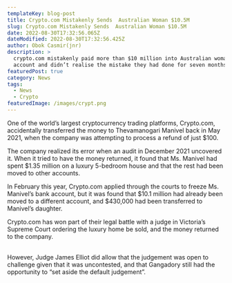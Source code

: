 ```yaml
---
templateKey: blog-post
title: Crypto.com Mistakenly Sends  Australian Woman $10.5M
slug: Crypto.com Mistakenly Sends  Australian Woman $10.5M
date: 2022-08-30T17:32:56.065Z
dateModified: 2022-08-30T17:32:56.425Z
author: Obok Casmir(jnr)
description: >
  crypto.com mistakenly paid more than $10 million into Australian woman’s
  account and didn’t realise the mistake they had done for seven months.
featuredPost: true
category: News
tags:
  - News
  - Crypto
featuredImage: /images/crypt.png
---
```

One of the world’s largest cryptocurrency trading platforms, Crypto.com, accidentally transferred the money to Thevamanogari Manivel back in May 2021, when the company was attempting to process a refund of just $100.

The company realized its error when an audit in December 2021 uncovered it. When it tried to have the money returned, it found that Ms. Manivel had spent $1.35 million on a luxury 5-bedroom house and that the rest had been moved to other accounts.

In February this year, Crypto.com applied through the courts to freeze Ms. Manivel’s bank account, but it was found that $10.1 million had already been moved to a different account, and $430,000 had been transferred to Manivel’s daughter.

Crypto.com has won part of their legal battle with a judge in Victoria’s Supreme Court ordering the luxury home be sold, and the money returned to the company.

\
However, Judge James Elliot did allow that the judgement was open to challenge given that it was uncontested, and that Gangadory still had the opportunity to “set aside the default judgement”.